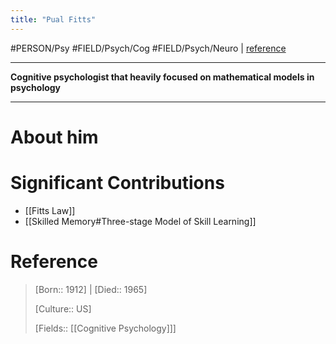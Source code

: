 ```yaml
---
title: "Pual Fitts"
---
```



#PERSON/Psy #FIELD/Psych/Cog #FIELD/Psych/Neuro  | [reference](https://en.wikipedia.org/wiki/Paul_Fitts)

---
**Cognitive psychologist that heavily focused on mathematical models in psychology**

---

# About him

# Significant Contributions

- [[Fitts Law]]
- [[Skilled Memory#Three-stage Model of Skill Learning]]

# Reference

 
> [Born:: 1912] | [Died:: 1965]
> 
> [Culture:: US]
> 
> [Fields:: [[Cognitive Psychology]]]